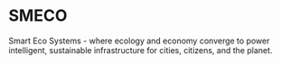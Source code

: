 # SMECO
Smart Eco Systems - where ecology and economy converge to power intelligent, sustainable infrastructure for cities, citizens, and the planet.
